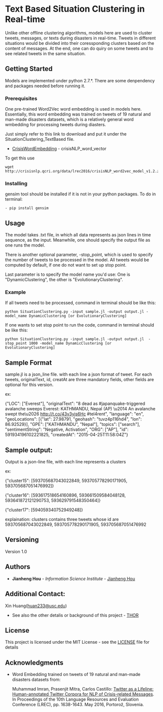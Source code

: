 # Text Based Situation Clustering in Real-time
Unlike other offline clustering algorithms, models here are used to cluster tweets, messages, or texts during disasters in real-time. Tweets in different situations would be divided into their coressponding clusters based on the content of messages. At the end, one can do quiry on some tweets and to see related tweets in the same situation.

## Getting Started

Models are implemented under python 2.7.*. There are some denpendency and packages needed before running it.

### Prerequisites

One pre-trained Word2Vec word embedding is used in models here. Essentially, this word embedding was trained on tweets of 19 natural and man-made disasters datasets, which is a relatively general word wmbedding for processing tweets during diasters.

Just simply refer to this link to download and put it under the SituationClustering_TextBased file.

*   [CrisisWordEmbedding](http://crisisnlp.qcri.org/data/lrec2016/crisisNLP_word2vec_model_v1.2.zip) - crisisNLP_word_vector

To get this use

```
wget http://crisisnlp.qcri.org/data/lrec2016/crisisNLP_word2vec_model_v1.2.zip
```
### Installing

gensim tool should be installed if it is not in your python packages. To do in terminal:

```
- pip install gensim
```

## Usage
The model takes .txt file, in which all data represents as json lines in time sequence, as the input. Meanwhile, one should specify the output file as one runs the model.

There is another optional parameter, -stop_point, which is used to specify the number of tweets to be processed in the model. All tweets would be computed by default, if one do not want to set up stop point.

Last parameter is to specify the model name you'd use: One is "DynamicClustering", the other is "EvolutionaryClustering".

### Example
If all tweets need to be processed, command in terminal should be like this:

	python SituationClustering.py -input sample.jl -output output.jl -model_name DynamicClustering [or EvolutionaryClustering]

If one wants to set stop point to run the code, command in terminal should be like this:

	python SituationClustering.py -input sample.jl -output output.jl  -stop_point 1000 -model_name DynamicClustering [or EvolutionaryClustering]


## Sample Format

sample.jl is a json_line file. with each line a json format of tweet.
For each tweets, originalText, id, creatAt are three mandatory fields, other fields are optional for this version.

ex:

{"LOC": ["Everest"], "originalText": "8 dead as #japanquake-triggered avalanche sweeps Everest: KATHMANDU, Nepal (AP) \u2014 An avalanche swept the\u2026 http://t.co/43v3yjs6Hc #tel4rent", "language": "en", "geoLocations": [{"lat": 27.98791, "geohash": "tuvz4p116hd4", "lon": 86.92529}], "GPE": ["KATHMANDU", "Nepal"], "topics": ["search"], "sentimentString": "Negative, Activation", "ORG": ["AP"], "id": 591934196102221825, "createdAt": "2015-04-25T11:58:04Z"}

## Sample output:

Output is a json-line file, with each line represents a clusters

ex:

{"cluster15": [593705687043022849, 593705778290171905, 593705687051476992]}

{"cluster16": [593617518654160896, 593661509584048128, 593641872121290753, 593629791548350464]}

{"cluster17": [594059340752949248]}

explaination:
clusters contains three tweets whose id are 593705687043022849, 593705778290171905, 593705687051476992

## Versioning

Version 1.0

## Authors

* **Jianheng Hou** - *Information Science Institute* - [Jianheng Hou](https://www.linkedin.com/in/jianheng-hou-70130a154/)

## Additional Contact:

Xin Huang(huan233@usc.edu)

* See also the other detalis or background of this project - [THOR](http://usc-isi-i2.github.io/thor/)

## License

This project is licensed under the MIT License - see the [LICENSE](LICENSE) file for details

## Acknowledgments

* Word Embedding trained on tweets of 19 natural and man-made disasters datasets from:

    Muhammad Imran, Prasenjit Mitra, Carlos Castillo: [Twitter as a Lifeline: Human-annotated Twitter Corpora for NLP of Crisis-related Messages](https://mimran.me/papers/imran_prasenjit_carlos_lrec2016.pdf). In Proceedings of the 10th Language Resources and Evaluation Conference (LREC), pp. 1638-1643. May 2016, Portorož, Slovenia.

